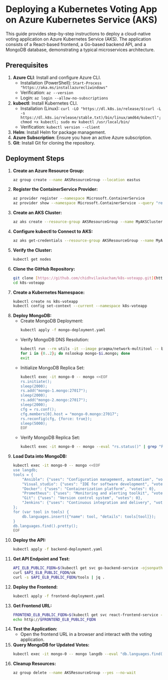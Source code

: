 # Deploying a Kubernetes Voting App on Azure Kubernetes Service (AKS)

This guide provides step-by-step instructions to deploy a cloud-native voting application on Azure Kubernetes Service (AKS). The application consists of a React-based frontend, a Go-based backend API, and a MongoDB database, demonstrating a typical microservices architecture.

## Prerequisites

1.  **Azure CLI**: Install and configure Azure CLI.
    * Installation (PowerShell): `Start-Process "https://aka.ms/installazurecliwindows"`
    * Verification: `az --version`
    * Login: `az login --allow-no-subscriptions`
2.  **kubectl**: Install Kubernetes CLI.
    * Installation (Linux): `curl -LO "https://dl.k8s.io/release/$(curl -L -s https://dl.k8s.io/release/stable.txt)/bin/linux/amd64/kubectl"; chmod +x kubectl; sudo mv kubectl /usr/local/bin/`
    * Verification: `kubectl version --client`
3.  **Helm**: Install Helm for package management.
4.  **Azure Subscription**: Ensure you have an active Azure subscription.
5.  **Git**: Install Git for cloning the repository.

## Deployment Steps

1.  **Create an Azure Resource Group:**
    ```sh
    az group create --name AKSResourceGroup --location eastus
    ```
2.  **Register the ContainerService Provider:**
    ```sh
    az provider register --namespace Microsoft.ContainerService
    az provider show --namespace Microsoft.ContainerService --query "registrationState"
    ```
3.  **Create an AKS Cluster:**
    ```sh
    az aks create --resource-group AKSResourceGroup --name MyAKSCluster --node-count 1 --node-vm-size Standard_B2s --generate-ssh-keys --tier free
    ```
4.  **Configure kubectl to Connect to AKS:**
    ```sh
    az aks get-credentials --resource-group AKSResourceGroup --name MyAKSCluster
    ```
5.  **Verify the Cluster:**
    ```sh
    kubectl get nodes
    ```
6.  **Clone the GitHub Repository:**
    ```sh
    git clone [https://github.com/chidhvilaskacham/k8s-voteapp.git](https://github.com/chidhvilaskacham/k8s-voteapp.git)
    cd k8s-voteapp
    ```
7.  **Create a Kubernetes Namespace:**
    ```sh
    kubectl create ns k8s-voteapp
    kubectl config set-context --current --namespace k8s-voteapp
    ```
8.  **Deploy MongoDB:**
    * Create MongoDB Deployment:
        ```sh
        kubectl apply -f mongo-deployment.yaml
        ```
    * Verify MongoDB DNS Resolution:
        ```sh
        kubectl run --rm utils -it --image praqma/network-multitool -- bash
        for i in {0..2}; do nslookup mongo-$i.mongo; done
        exit
        ```
    * Initialize MongoDB Replica Set:
        ```sh
        kubectl exec -it mongo-0 -- mongo <<EOF
        rs.initiate();
        sleep(2000);
        rs.add("mongo-1.mongo:27017");
        sleep(2000);
        rs.add("mongo-2.mongo:27017");
        sleep(2000);
        cfg = rs.conf();
        cfg.members[0].host = "mongo-0.mongo:27017";
        rs.reconfig(cfg, {force: true});
        sleep(5000);
        EOF
        ```
    * Verify MongoDB Replica Set:
        ```sh
        kubectl exec -it mongo-0 -- mongo --eval "rs.status()" | grep "PRIMARY\|SECONDARY"
        ```
9.  **Load Data into MongoDB:**
    ```sh
    kubectl exec -it mongo-0 -- mongo <<EOF
    use langdb;
    tools = {
        "Ansible": {"uses": "Configuration management, automation", "votes": 0},
        "Visual_studio": {"uses": "IDE for software development", "votes": 0},
        "Docker": {"uses": "Containerization platform", "votes": 0},
        "Prometheus": {"uses": "Monitoring and alerting toolkit", "votes": 0},
        "Git": {"uses": "Version control system", "votes": 0},
        "Jenkins": {"uses": "Continuous integration and delivery", "votes": 0}
    };
    for (var tool in tools) {
        db.languages.insert({"name": tool, "details": tools[tool]});
    }
    db.languages.find().pretty();
    EOF
    ```
10. **Deploy the API:**
    ```sh
    kubectl apply -f backend-deployment.yaml
    ```
11. **Get API Endpoint and Test:**
    ```sh
    API_ELB_PUBLIC_FQDN=$(kubectl get svc go-backend-service -ojsonpath="{.status.loadBalancer.ingress[0].hostname}")
    curl $API_ELB_PUBLIC_FQDN/ok
    curl -s $API_ELB_PUBLIC_FQDN/tools | jq .
    ```
12. **Deploy the Frontend:**
    ```sh
    kubectl apply -f frontend-deployment.yaml
    ```
13. **Get Frontend URL:**
    ```sh
    FRONTEND_ELB_PUBLIC_FQDN=$(kubectl get svc react-frontend-service -ojsonpath="{.status.loadBalancer.ingress[0].hostname}")
    echo http://$FRONTEND_ELB_PUBLIC_FQDN
    ```
14. **Test the Application:**
    * Open the frontend URL in a browser and interact with the voting application.
15. **Query MongoDB for Updated Votes:**
    ```sh
    kubectl exec -it mongo-0 -- mongo langdb --eval "db.languages.find().pretty()"
    ```
16. **Cleanup Resources:**
    ```sh
    az group delete --name AKSResourceGroup --yes --no-wait
    ```
